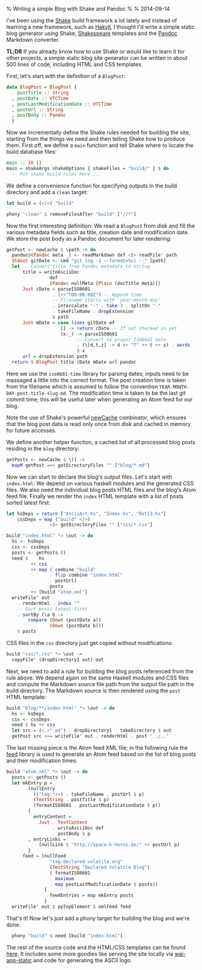 % Writing a simple Blog with Shake and Pandoc
%
% 2014-09-14

I've been using the [Shake](https://hackage.haskell.org/package/shake) build framework a lot lately and instead of learning a new framework, such as [Hakyll](http://jaspervdj.be/hakyll/), I thought I'd write a simple static blog generator using Shake, [Shakespeare](https://hackage.haskell.org/package/shakespeare) templates and the [Pandoc](https://hackage.haskell.org/package/pandoc) Markdown converter.

**TL;DR** If you already know how to use Shake or would like to learn it for other projects, a simple static blog site generator can be written in about 500 lines of code, including HTML and CSS templates.

First, let's start with the definition of a `BlogPost`:

```haskell
data BlogPost = BlogPost {
    postTitle :: String
  , postDate :: UTCTime
  , postLastModificationDate :: UTCTime
  , postUrl :: String
  , postBody :: Pandoc
  }
```

Now we incrementally define the Shake rules needed for building the site, starting from the things we need and then telling Shake how to produce them. First off, we define a `main` function and tell Shake where to locate the build database files:

~~~~haskell
main :: IO ()
main = shakeArgs shakeOptions { shakeFiles = "build/" } $ do
  -- Put shake build rules here ...
~~~~

We define a convenience function for specifying outputs in the build directory and add a `clean` target:

~~~~haskell
let build = (</>) "build"

phony "clean" $ removeFilesAfter "build" ["//*"]
~~~~

Now the first interesting definition: We read a `BlogPost` from disk and fill the various metadata fields such as title, creation date and modification date. We store the post body as a Pandoc document for later rendering:

~~~~haskell
getPost <- newCache $ \path -> do
  pandoc@(Pandoc meta _) <- readMarkdown def <$> readFile' path
  Stdout gitDate <- cmd "git log -1 --format=%ci --" [path]
  let -- Convert title from Pandoc metadata to string
      title = writeAsciiDoc
                def
                (Pandoc nullMeta [Plain (docTitle meta)])
      Just cDate = parseISO8601
                 . (++"T00:00:00Z") -- Append time
                 -- Filename starts with 'year-month-day'
                 . intercalate "-" . take 3 . splitOn "-"
                 . takeFileName . dropExtension
                 $ path
      Just mDate = case lines gitDate of
                    [] -> return cDate -- If not checked in yet
                    (x:_) -> parseISO8601
                          -- Convert to proper ISO8601 date
                          . (\[d,t,z] -> d ++ "T" ++ t ++ z) . words
                          $ x
      url = dropExtension path
  return $ BlogPost title cDate mDate url pandoc
~~~~

Here we use the `iso8601-time` library for parsing dates; inputs need to be massaged a little into the correct format. The post creation time is taken from the filename which is assumed to follow the convention `YEAR-MONTH-DAY-post-title-slug.md`. The modification time is taken to be the last git commit time; this will be useful later when generating an Atom feed for our blog.

Note the use of Shake's powerful [newCache](http://hackage.haskell.org/package/shake-0.13.2/docs/Development-Shake.html#g:14) combinator, which ensures that the blog post data is read only once from disk and cached in memory for future accesses.

We define another helper function, a cached list of all processed blog posts residing in the `blog` directory:

~~~~haskell
getPosts <- newCache $ \() ->
  mapM getPost =<< getDirectoryFiles "" ["blog/*.md"]
~~~~

Now we can start to declare the blog's output files. Let's start with `index.html`:  We depend on various haskell modules and the generated CSS files. We also need the individual blog posts HTML files and the blog's Atom feed file. Finally we render the `index` HTML template with a list of posts sorted latest first:

~~~~haskell
let hsDeps = return ["AsciiArt.hs", "Index.hs", "Rot13.hs"]
    cssDeps = map ("build" </>)
                <$> getDirectoryFiles "" ["css/*.css"]

build "index.html" *> \out -> do
  hs <- hsDeps
  css <- cssDeps
  posts <- getPosts ()
  need $    hs
         ++ css
         ++ map ( combine "build"
                . flip combine "index.html"
                . postUrl)
                posts
         ++ [build "atom.xml"]
  writeFile' out
    . renderHtml . index ""
    -- Sort posts latest first
    . sortBy (\a b ->
        compare (Down (postDate a))
                (Down (postDate b)))
    $ posts
~~~~

CSS files in the `css` directory just get copied without modifications:

~~~~haskell
build "css/*.css" *> \out ->
  copyFile' (dropDirectory1 out) out
~~~~

Next, we need to add a rule for building the blog posts referenced from the rule above. We depend again on the same Haskell modules and CSS files and compute the Markdown source file path from the output file path in the build directory. The Markdown source is then rendered using the `post` HTML template:

~~~~haskell
build "blog/**/index.html" *> \out -> do
  hs <- hsDeps
  css <- cssDeps
  need $ hs ++ css
  let src = (<.>".md") . dropDirectory1 . takeDirectory $ out
  getPost src >>= writeFile' out . renderHtml . post "../.."
~~~~

The last missing piece is the Atom feed XML file; in the following rule the [feed](https://hackage.haskell.org/package/feed) library is used to generate an Atom feed based on the list of blog posts and their modification times:

~~~~haskell
build "atom.xml" *> \out -> do
  posts <- getPosts ()
  let mkEntry p =
        (nullEntry
          (("tag:"++) . takeFileName . postUrl $ p)
          (TextString . postTitle $ p)
          (formatISO8601 . postLastModificationDate $ p))
        {
          entryContent =
            Just . TextContent
                 . writeAsciiDoc def
                 . postBody $ p
        , entryLinks =
            [nullLink $ "http://space.k-hornz.de/" ++ postUrl p]
        }
      feed = (nullFeed
                "tag:declared-volatile.org"
                (TextString "Declared Volatile Blog")
                ( formatISO8601
                . maximum
                . map postLastModificationDate $ posts))
              {
                feedEntries = map mkEntry posts
              }
  writeFile' out $ ppTopElement $ xmlFeed feed
~~~~

That's it! Now let's just add a phony target for building the blog and we're done:

~~~~haskell
  phony "build" $ need [build "index.html"]
~~~~

The rest of the source code and the HTML/CSS templates can be found [here](https://github.com/kaoskorobase/declaredvolatile). It includes some more goodies like serving the site locally via [wai-app-static](https://hackage.haskell.org/package/wai-app-static) and code for generating the ASCII logo.
